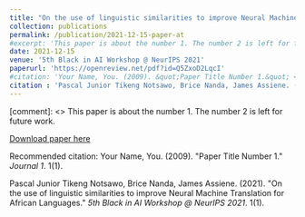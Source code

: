 ```yaml
---
title: "On the use of linguistic similarities to improve Neural Machine Translation for African Languages"
collection: publications
permalink: /publication/2021-12-15-paper-at
#excerpt: 'This paper is about the number 1. The number 2 is left for future work.'
date: 2021-12-15
venue: '5th Black in AI Workshop @ NeurIPS 2021'
paperurl: 'https://openreview.net/pdf?id=Q5ZxoD2LqcI'
#citation: 'Your Name, You. (2009). &quot;Paper Title Number 1.&quot; <i>Journal 1</i>. 1(1).'
citation : 'Pascal Junior Tikeng Notsawo, Brice Nanda, James Assiene. (2021). &quot;On the use of linguistic similarities to improve Neural Machine Translation for African Languages.&quot; <i>5th Black in AI Workshop @ NeurIPS 2021</i>. 1(1).'
---
```

[comment]: <> This paper is about the number 1. The number 2 is left for future work.

[Download paper here](https://openreview.net/pdf?id=Q5ZxoD2LqcI)

Recommended citation: Your Name, You. (2009). "Paper Title Number 1." <i>Journal 1</i>. 1(1).

Pascal Junior Tikeng Notsawo, Brice Nanda, James Assiene. (2021). "On the use of linguistic similarities to improve Neural Machine Translation for African Languages." <i>5th Black in AI Workshop @ NeurIPS 2021</i>. 1(1).

